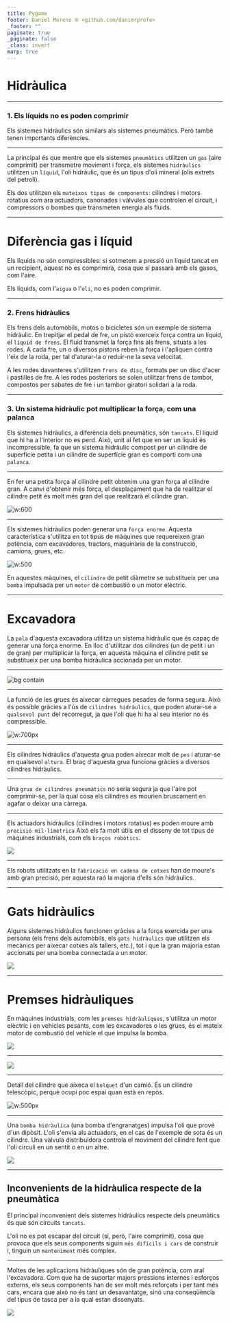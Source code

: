 ```yaml
---
title: Pygame
footer: Daniel Moreno 🌐 <github.com/danimrprofe>
_footer: ""
paginate: true
_paginate: false
_class: invert
marp: true
---
```


# <!-- fit --> Hidràulica

---

### 1. Els líquids no es poden comprimir

Els sistemes hidràulics són similars als sistemes pneumàtics. Però també tenen importants diferències.

---

La principal és que mentre que els sistemes ``pneumàtics`` utilitzen un ``gas`` (aire comprimit) per transmetre moviment i força, els sistemes ``hidràulics`` utilitzen un ``líquid``, l'oli hidràulic, que és un tipus d'oli mineral (olis extrets del petroli).

Els dos utilitzen els ``mateixos tipus de components``: cilindres i motors rotatius com ara actuadors, canonades i vàlvules que controlen el circuit, i compressors o bombes que transmeten energia als fluids.

---

# Diferència gas i líquid

Els líquids no són compressibles: si sotmetem a pressió un líquid tancat en un recipient, aquest no es comprimirà, cosa que sí passarà amb els gasos, com l'aire.

Els líquids, com l'``aigua`` o l'``oli``, no es poden comprimir.

---

### 2. Frens hidràulics

Els frens dels automòbils, motos o bicicletes són un exemple de sistema hidràulic. En trepitjar el pedal de fre, un pistó exerceix força contra un líquid, el ``líquid de frens``. El fluid transmet la força fins als frens, situats a les rodes. A cada fre, un o diversos pistons reben la força i l'apliquen contra l'eix de la roda, per tal d'aturar-la o reduir-ne la seva velocitat.

A les rodes davanteres s'utilitzen ``frens de disc``, formats per un disc d'acer i pastilles de fre. A les rodes posteriors se solen utilitzar frens de tambor, compostos per sabates de fre i un tambor giratori solidari a la roda.

---

### 3. Un sistema hidràulic pot multiplicar la força, com una palanca

Els sistemes hidràulics, a diferència dels pneumàtics, són ``tancats``. El líquid que hi ha a l'interior no es perd. Això, unit al fet que en ser un líquid és incompressible, fa que un sistema hidràulic compost per un cilindre de superfície petita i un cilindre de superfície gran es comporti com una ``palanca``.

---

En fer una petita força al cilindre petit obtenim una gran força al cilindre gran.  A canvi d'obtenir més força, el desplaçament que ha de realitzar el cilindre petit és molt més gran del que realitzarà el cilindre gran.

![w:600](img/2023-03-16-06-56-15.png)

---

Els sistemes hidràulics poden generar una ``força enorme``. Aquesta característica s'utilitza en tot tipus de màquines que requereixen gran potència, com excavadores, tractors, maquinària de la construcció, camions, grues, etc.

![w:500](img/2023-03-16-06-58-24.png)

En aquestes màquines, el ``cilindre`` de petit diàmetre se substitueix per una ``bomba`` impulsada per un ``motor`` de combustió o un motor elèctric.

---

# Excavadora

La ``pala`` d'aquesta excavadora utilitza un sistema hidràulic que és capaç de generar una força enorme.
En lloc d'utilitzar dos cilindres (un de petit i un de gran) per multiplicar la força, en aquesta màquina el cilindre petit se substitueix per una bomba hidràulica accionada per un motor.

---

![bg contain](img/2023-03-08-12-12-39.png)

---

La funció de les grues és aixecar càrregues pesades de forma segura. Això és possible gràcies a l'ús de ``cilindres hidràulics``, que poden aturar-se a ``qualsevol punt`` del recorregut, ja que l'oli que hi ha al seu interior no és compressible.

![w:700px](img/2023-03-08-12-10-56.png)

---

Els cilindres hidràulics d'aquesta grua poden aixecar molt de ``pes`` i aturar-se en qualsevol ``altura``. El braç d'aquesta grua funciona gràcies a diversos cilindres hidràulics.

---

Una ``grua de cilindres pneumàtics`` no seria segura ja que l'aire pot comprimir-se, per la qual cosa els cilindres es mourien bruscament en agafar o deixar una càrrega.

---

Els actuadors hidràulics (cilindres i motors rotatius) es poden moure amb ``precisió mil·limètrica``
Això els fa molt útils en el disseny de tot tipus de màquines industrials, com els ``braços robòtics``.

![](img/2023-03-08-12-09-24.png)

---

Els robots utilitzats en la ``fabricació en cadena de cotxes`` han de moure's amb gran precisió, per aquesta raó la majoria d'ells són hidràulics.

---

# Gats hidràulics

Alguns sistemes hidràulics funcionen gràcies a la força exercida per una persona (els frens dels automòbils, els ``gats hidràulics`` que utilitzen els mecànics per aixecar cotxes als tallers, etc.), tot i que la gran majoria estan accionats per una bomba connectada a un motor.

![](img/2023-03-08-12-04-40.png)

---

# Premses hidràuliques

En màquines industrials, com les ``premses hidràuliques``, s'utilitza un motor elèctric i en vehicles pesants, com les excavadores o les grues, és el mateix motor de combustió del vehicle el que impulsa la bomba.

![](img/2023-03-16-07-02-17.png)

---

![](img/2023-03-08-12-05-17.png)

---

Detall del cilindre que aixeca el ``bolquet`` d'un camió. És un cilindre telescòpic, perquè ocupi poc espai quan està en repòs.

![w:500px](img/2023-03-08-12-06-05.png)

---

Una ``bomba hidràulica`` (una bomba d'engranatges) impulsa l'oli que prové d'un dipòsit. L'oli s'envia als actuadors, en el cas de l'exemple de sota és un cilindre. Una vàlvula distribuïdora controla el moviment del cilindre fent que l'oli circuli en un sentit o en un altre.

![](img/2023-03-08-12-07-44.png)

---

## Inconvenients de la hidràulica respecte de la pneumàtica

El principal inconvenient dels sistemes hidràulics respecte dels pneumàtics és que són circuits ``tancats``.

L'oli no es pot escapar del circuit (sí, però, l'aire comprimit), cosa que provoca que els seus components siguin ``més difícils i cars`` de construir i, tinguin un ``manteniment`` més complex.

---

Moltes de les aplicacions hidràuliques són de gran potència, com aral l'excavadora. Com que ha de suportar majors pressions internes i esforços externs, els seus components han de ser molt més reforçats i per tant més cars, encara que això no és tant un desavantatge, sinó una conseqüència del tipus de tasca per a la qual estan dissenyats.

![](img/2023-03-08-12-03-43.png)
